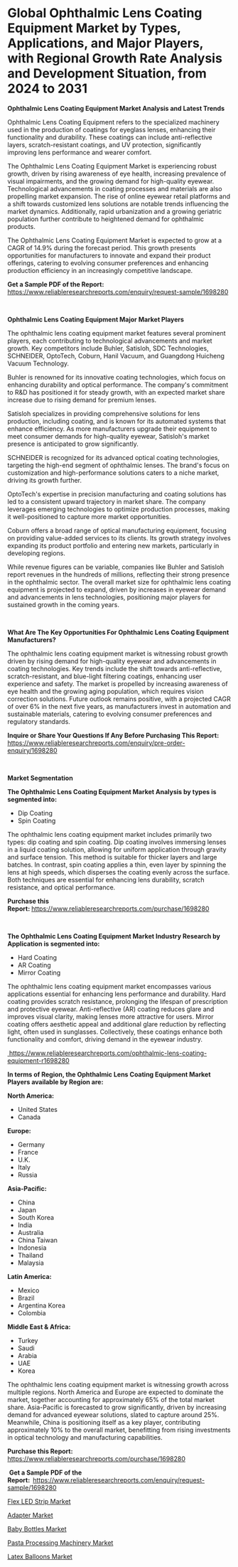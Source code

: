 <p><h1>Global Ophthalmic Lens Coating Equipment Market by Types, Applications, and Major Players, with Regional Growth Rate Analysis and Development Situation, from 2024 to 2031</h1></p><p><strong>Ophthalmic Lens Coating Equipment Market Analysis and Latest Trends</strong></p>
<p><p>Ophthalmic Lens Coating Equipment refers to the specialized machinery used in the production of coatings for eyeglass lenses, enhancing their functionality and durability. These coatings can include anti-reflective layers, scratch-resistant coatings, and UV protection, significantly improving lens performance and wearer comfort.</p><p>The Ophthalmic Lens Coating Equipment Market is experiencing robust growth, driven by rising awareness of eye health, increasing prevalence of visual impairments, and the growing demand for high-quality eyewear. Technological advancements in coating processes and materials are also propelling market expansion. The rise of online eyewear retail platforms and a shift towards customized lens solutions are notable trends influencing the market dynamics. Additionally, rapid urbanization and a growing geriatric population further contribute to heightened demand for ophthalmic products.</p><p>The Ophthalmic Lens Coating Equipment Market is expected to grow at a CAGR of 14.9% during the forecast period. This growth presents opportunities for manufacturers to innovate and expand their product offerings, catering to evolving consumer preferences and enhancing production efficiency in an increasingly competitive landscape.</p></p>
<p><strong>Get a Sample PDF of the Report:&nbsp;</strong> <a href="https://www.reliableresearchreports.com/enquiry/request-sample/1698280?utm_campaign=1393&utm_medium=2&utm_source=Github&utm_content=ia&utm_term=04102024&utm_id=ophthalmic-lens-coating-equipment">https://www.reliableresearchreports.com/enquiry/request-sample/1698280</a></p>
<p>&nbsp;</p>
<p><strong>Ophthalmic Lens Coating Equipment Major Market Players</strong></p>
<p><p>The ophthalmic lens coating equipment market features several prominent players, each contributing to technological advancements and market growth. Key competitors include Buhler, Satisloh, SDC Technologies, SCHNEIDER, OptoTech, Coburn, Hanil Vacuum, and Guangdong Huicheng Vacuum Technology.</p><p>Buhler is renowned for its innovative coating technologies, which focus on enhancing durability and optical performance. The company's commitment to R&D has positioned it for steady growth, with an expected market share increase due to rising demand for premium lenses.</p><p>Satisloh specializes in providing comprehensive solutions for lens production, including coating, and is known for its automated systems that enhance efficiency. As more manufacturers upgrade their equipment to meet consumer demands for high-quality eyewear, Satisloh's market presence is anticipated to grow significantly.</p><p>SCHNEIDER is recognized for its advanced optical coating technologies, targeting the high-end segment of ophthalmic lenses. The brand's focus on customization and high-performance solutions caters to a niche market, driving its growth further.</p><p>OptoTech's expertise in precision manufacturing and coating solutions has led to a consistent upward trajectory in market share. The company leverages emerging technologies to optimize production processes, making it well-positioned to capture more market opportunities.</p><p>Coburn offers a broad range of optical manufacturing equipment, focusing on providing value-added services to its clients. Its growth strategy involves expanding its product portfolio and entering new markets, particularly in developing regions.</p><p>While revenue figures can be variable, companies like Buhler and Satisloh report revenues in the hundreds of millions, reflecting their strong presence in the ophthalmic sector. The overall market size for ophthalmic lens coating equipment is projected to expand, driven by increases in eyewear demand and advancements in lens technologies, positioning major players for sustained growth in the coming years.</p></p>
<p>&nbsp;</p>
<p><strong>What Are The Key Opportunities For Ophthalmic Lens Coating Equipment Manufacturers?</strong></p>
<p><p>The ophthalmic lens coating equipment market is witnessing robust growth driven by rising demand for high-quality eyewear and advancements in coating technologies. Key trends include the shift towards anti-reflective, scratch-resistant, and blue-light filtering coatings, enhancing user experience and safety. The market is propelled by increasing awareness of eye health and the growing aging population, which requires vision correction solutions. Future outlook remains positive, with a projected CAGR of over 6% in the next five years, as manufacturers invest in automation and sustainable materials, catering to evolving consumer preferences and regulatory standards.</p></p>
<p><strong>Inquire or Share Your Questions If Any Before Purchasing This Report:</strong> <a href="https://www.reliableresearchreports.com/enquiry/pre-order-enquiry/1698280?utm_campaign=1393&utm_medium=2&utm_source=Github&utm_content=ia&utm_term=04102024&utm_id=ophthalmic-lens-coating-equipment">https://www.reliableresearchreports.com/enquiry/pre-order-enquiry/1698280</a></p>
<p>&nbsp;</p>
<p><strong>Market Segmentation</strong></p>
<p><strong>The Ophthalmic Lens Coating Equipment Market Analysis by types is segmented into:</strong></p>
<p><ul><li>Dip Coating</li><li>Spin Coating</li></ul></p>
<p><p>The ophthalmic lens coating equipment market includes primarily two types: dip coating and spin coating. Dip coating involves immersing lenses in a liquid coating solution, allowing for uniform application through gravity and surface tension. This method is suitable for thicker layers and large batches. In contrast, spin coating applies a thin, even layer by spinning the lens at high speeds, which disperses the coating evenly across the surface. Both techniques are essential for enhancing lens durability, scratch resistance, and optical performance.</p></p>
<p><strong>Purchase this Report:&nbsp;</strong><a href="https://www.reliableresearchreports.com/purchase/1698280?utm_campaign=1393&utm_medium=2&utm_source=Github&utm_content=ia&utm_term=04102024&utm_id=ophthalmic-lens-coating-equipment">https://www.reliableresearchreports.com/purchase/1698280</a></p>
<p>&nbsp;</p>
<p><strong>The Ophthalmic Lens Coating Equipment Market Industry Research by Application is segmented into:</strong></p>
<p><ul><li>Hard Coating</li><li>AR Coating</li><li>Mirror Coating</li></ul></p>
<p><p>The ophthalmic lens coating equipment market encompasses various applications essential for enhancing lens performance and durability. Hard coating provides scratch resistance, prolonging the lifespan of prescription and protective eyewear. Anti-reflective (AR) coating reduces glare and improves visual clarity, making lenses more attractive for users. Mirror coating offers aesthetic appeal and additional glare reduction by reflecting light, often used in sunglasses. Collectively, these coatings enhance both functionality and comfort, driving demand in the eyewear industry.</p></p>
<p><a href="https://www.reliableresearchreports.com/ophthalmic-lens-coating-equipment-r1698280?utm_campaign=1393&utm_medium=2&utm_source=Github&utm_content=ia&utm_term=04102024&utm_id=ophthalmic-lens-coating-equipment">&nbsp;https://www.reliableresearchreports.com/ophthalmic-lens-coating-equipment-r1698280</a></p>
<p><strong>In terms of Region, the Ophthalmic Lens Coating Equipment Market Players available by Region are:</strong></p>
<p>
    <p> <strong> North America: </strong>
        <ul>
            <li>United States</li>
            <li>Canada</li>
        </ul>
        </p> 
    <p> <strong> Europe: </strong>
        <ul>
            <li>Germany</li>
            <li>France</li>
            <li>U.K.</li>
            <li>Italy</li>
            <li>Russia</li>
        </ul>
        </p> 
    <p> <strong> Asia-Pacific: </strong>
        <ul>
            <li>China</li>
            <li>Japan</li>
            <li>South Korea</li>
            <li>India</li>
            <li>Australia</li>
            <li>China Taiwan</li>
            <li>Indonesia</li>
            <li>Thailand</li>
            <li>Malaysia</li>
        </ul>
        </p> 
    <p> <strong> Latin America: </strong>
        <ul>
            <li>Mexico</li>
            <li>Brazil</li>
            <li>Argentina Korea</li>
            <li>Colombia</li>
        </ul>
        </p> 
    <p> <strong> Middle East & Africa: </strong>
        <ul>
            <li>Turkey</li>
            <li>Saudi</li>
            <li>Arabia</li>
            <li>UAE</li>
            <li>Korea</li>
        </ul>
    </p>
    </p>
<p><p>The ophthalmic lens coating equipment market is witnessing growth across multiple regions. North America and Europe are expected to dominate the market, together accounting for approximately 65% of the total market share. Asia-Pacific is forecasted to grow significantly, driven by increasing demand for advanced eyewear solutions, slated to capture around 25%. Meanwhile, China is positioning itself as a key player, contributing approximately 10% to the overall market, benefitting from rising investments in optical technology and manufacturing capabilities.</p></p>
<p><strong>Purchase this Report: </strong><a href="https://www.reliableresearchreports.com/purchase/1698280?utm_campaign=1393&utm_medium=2&utm_source=Github&utm_content=ia&utm_term=04102024&utm_id=ophthalmic-lens-coating-equipment">https://www.reliableresearchreports.com/purchase/1698280</a></p>
<p>&nbsp;<strong>Get a Sample PDF of the Report:&nbsp;&nbsp;</strong><a href="https://www.reliableresearchreports.com/enquiry/request-sample/1698280?utm_campaign=1393&utm_medium=2&utm_source=Github&utm_content=ia&utm_term=04102024&utm_id=ophthalmic-lens-coating-equipment">https://www.reliableresearchreports.com/enquiry/request-sample/1698280</a></p>
<p><strong></strong></p>
<p><p><a href="https://www.linkedin.com/pulse/flex-led-strip-market-analysis-report-global-insights-region-m2lge?utm_campaign=1393&utm_medium=2&utm_source=Github&utm_content=ia&utm_term=04102024&utm_id=ophthalmic-lens-coating-equipment">Flex LED Strip Market</a></p><p><a href="https://www.linkedin.com/pulse/sustainability-trends-adapter-industry-market-implications-nzxsc?utm_campaign=1393&utm_medium=2&utm_source=Github&utm_content=ia&utm_term=04102024&utm_id=ophthalmic-lens-coating-equipment">Adapter Market</a></p><p><a href="https://www.linkedin.com/pulse/global-baby-bottles-market-trends-analysis-future-growth-prospects-ywokc?utm_campaign=1393&utm_medium=2&utm_source=Github&utm_content=ia&utm_term=04102024&utm_id=ophthalmic-lens-coating-equipment">Baby Bottles Market</a></p><p><a href="https://github.com/SamiaChowdhury801/Market-Research-Report-List-1/blob/main/pasta-processing-machinery-market.md?utm_campaign=1393&utm_medium=2&utm_source=Github&utm_content=ia&utm_term=04102024&utm_id=ophthalmic-lens-coating-equipment">Pasta Processing Machinery Market</a></p><p><a href="https://www.linkedin.com/pulse/global-latex-balloons-market-analysis-trends-forecasts-growth-smgcc?utm_campaign=1393&utm_medium=2&utm_source=Github&utm_content=ia&utm_term=04102024&utm_id=ophthalmic-lens-coating-equipment">Latex Balloons Market</a></p></p>